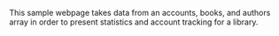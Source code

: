 This sample webpage takes data from an accounts, books, and authors array in order to present statistics and account tracking for a library.
